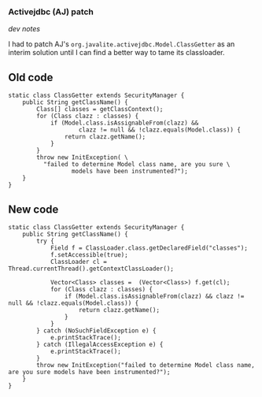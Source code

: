 ### Activejdbc (AJ) patch ###

*dev notes*

I had to patch AJ's `org.javalite.activejdbc.Model.ClassGetter` as an interim solution until I can find a better way to tame its classloader.


## Old code
    
    static class ClassGetter extends SecurityManager {
        public String getClassName() {
            Class[] classes = getClassContext();
            for (Class clazz : classes) {
                if (Model.class.isAssignableFrom(clazz) && 
                        clazz != null && !clazz.equals(Model.class)) {
                    return clazz.getName();
                }
            }
            throw new InitException( \
              "failed to determine Model class name, are you sure \
                      models have been instrumented?");
        }
    }

    

## New code
    
    static class ClassGetter extends SecurityManager {
        public String getClassName() {
            try {
                Field f = ClassLoader.class.getDeclaredField("classes");
                f.setAccessible(true);
                ClassLoader cl = Thread.currentThread().getContextClassLoader();

                Vector<Class> classes =  (Vector<Class>) f.get(cl);
                for (Class clazz : classes) {
                    if (Model.class.isAssignableFrom(clazz) && clazz != null && !clazz.equals(Model.class)) {
                        return clazz.getName();
                    }
                }
            } catch (NoSuchFieldException e) {
                e.printStackTrace();
            } catch (IllegalAccessException e) {
                e.printStackTrace();
            }
            throw new InitException("failed to determine Model class name, are you sure models have been instrumented?");
        }
    }
